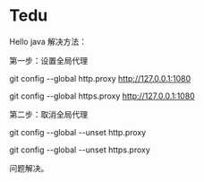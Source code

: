 # Tedu
Hello java
解决方法：

第一步：设置全局代理

git config --global http.proxy http://127.0.0.1:1080

git config --global https.proxy http://127.0.0.1:1080

第二步：取消全局代理

git config --global --unset http.proxy

git config --global --unset https.proxy


问题解决。